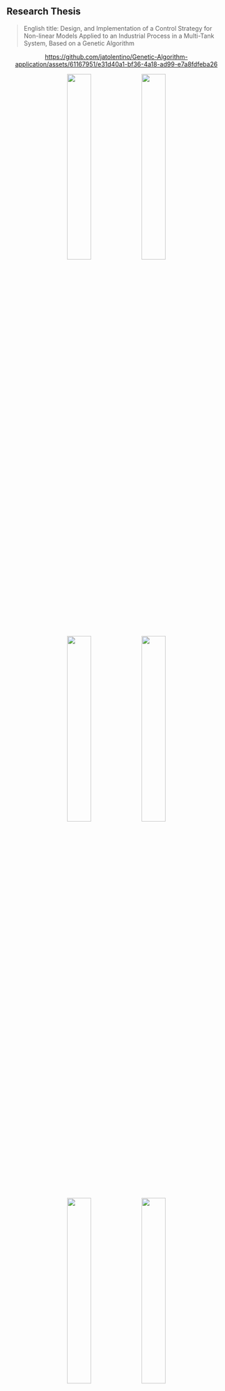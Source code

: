 ## Research Thesis

> English title: Design, and Implementation of a Control Strategy for Non-linear Models Applied to an Industrial Process in a Multi-Tank System, Based on a Genetic Algorithm

<div align='center'>


https://github.com/jatolentino/Genetic-Algorithm-application/assets/61167951/e31d40a1-bf36-4a18-ad99-e7a8fdfeba26

</div>



<div >

<div align='center'>
    <img src="Thesis_results\readme\images\1.jpg" width="33%" />
    <img src="Thesis_results\readme\images\2.jpg" width="33%" />
    <img src="Thesis_results\readme\images\3.jpg" width="33%" />
    <img src="Thesis_results\readme\images\4.jpg" width="33%" />
    <img src="Thesis_results\readme\images\5.jpg" width="33%" />
    <img src="Thesis_results\readme\images\6.jpg" width="33%" />
    <img src="Thesis_results\readme\images\7.jpg" width="33%" />
    <img src="Thesis_results\readme\images\8.jpg" width="33%" />
    <img src="Thesis_results\readme\images\9.jpg" width="33%" />
    <img src="Thesis_results\readme\images\10.jpg" width="33%" />
    <img src="Thesis_results\readme\images\11.jpg" width="33%" />
    <img src="Thesis_results\readme\images\12.jpg" width="33%" />
    <img src="Thesis_results\readme\images\13.jpg" width="33%" />
    <img src="Thesis_results\readme\images\14.jpg" width="33%" />
    <img src="Thesis_results\readme\images\15.jpg" width="33%" />
    <img src="Thesis_results\readme\images\16.jpg" width="33%" />
</div>
  


![image](Thesis_results\readme\page_241.jpg)
![image](Thesis_results\readme\page_242.jpg)
![image](Thesis_results\readme\page_243.jpg)
![image](Thesis_results\readme\page_244.jpg)
![image](Thesis_results\readme\page_245.jpg)
![image](Thesis_results\readme\page_246.jpg)
![image](Thesis_results\readme\page_247.jpg)
![image](Thesis_results\readme\page_248.jpg)
![image](Thesis_results\readme\page_249.jpg)
![image](Thesis_results\readme\page_250.jpg)
![image](Thesis_results\readme\page_251.jpg)
![image](Thesis_results\readme\page_252.jpg)
![image](Thesis_results\readme\page_253.jpg)
![image](Thesis_results\readme\page_254.jpg)
![image](Thesis_results\readme\page_255.jpg)

</div>


## BibTeX

Cite this work as:
```
@misc{thesis2019,
      title={Diseño e implementación de una estrategia de control para un modelo no lineal aplicado a un sistema multitanques en procesos industriales, basado en algoritmos genéticos}, 
      author={Tolentino Veliz, Jose Antonio},
      publisher={Universidad Nacional de Ingeniería},
      year={2019},
      pages={1-336}
}
```
